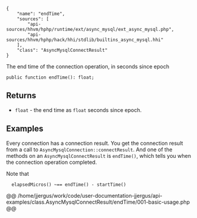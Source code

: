 ``` yamlmeta
{
    "name": "endTime",
    "sources": [
        "api-sources/hhvm/hphp/runtime/ext/async_mysql/ext_async_mysql.php",
        "api-sources/hhvm/hphp/hack/hhi/stdlib/builtins_async_mysql.hhi"
    ],
    "class": "AsyncMysqlConnectResult"
}
```




The end time of the connection operation, in seconds since epoch




``` Hack
public function endTime(): float;
```




## Returns




+ ` float ` - the end time as `` float `` seconds since epoch.




## Examples




Every connection has a connection result. You get the connection result from a call to ` AsyncMysqlConnection::connectResult `. And one of the methods on an `` AsyncMysqlConnectResult `` is ``` endTime() ```, which tells you when the connection operation completed.




Note that




```
  elapsedMicros() ~== endTime() - startTime()
```







@@ /home/jjergus/work/code/user-documentation-jjergus/api-examples/class.AsyncMysqlConnectResult/endTime/001-basic-usage.php @@
<!-- HHAPIDOC -->
